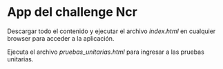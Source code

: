# App del challenge Ncr

Descargar todo el contenido y ejecutar el archivo *index.html* en cualquier browser para acceder a la aplicación.

Ejecuta el archivo *pruebas_unitarias.html* para ingresar a las pruebas unitarias.
